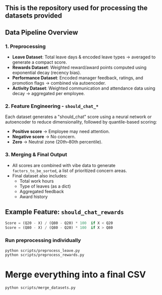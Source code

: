 ## This is the repository used for processing the datasets provided


##  Data Pipeline Overview

### 1. Preprocessing

- **Leave Dataset**: Total leave days & encoded leave types → averaged to generate a compact score.
- **Rewards Dataset**: Weighted reward/award points computed using exponential decay (recency bias).
- **Performance Dataset**: Encoded manager feedback, ratings, and promotion flags → combined via autoencoder.
- **Activity Dataset**: Weighted communication and attendance data using decay → aggregated per employee.

### 2. Feature Engineering - `should_chat_*`

Each dataset generates a "should_chat" score using a neural network or autoencoder to reduce dimensionality, followed by quantile-based scoring:

- **Positive score** → Employee may need attention.
- **Negative score** → No concern.
- **Zero** → Neutral zone (20th–80th percentile).

### 3. Merging & Final Output

- All scores are combined with vibe data to generate `factors_to_be_sorted`, a list of prioritized concern areas.
- Final dataset also includes:
  - Total work hours
  - Type of leaves (as a dict)
  - Aggregated feedback
  - Award history

## Example Feature: `should_chat_rewards`

```python
Score = (Q20 - X) / (Q80 - Q20) * 100  if X < Q20
Score = (Q80 - X) / (Q80 - Q20) * 100  if X > Q80
```

### Run preprocessing individually
```bash
python scripts/preprocess_leave.py
python scripts/preprocess_rewards.py
```

# Merge everything into a final CSV
```bash
python scripts/merge_datasets.py
```
